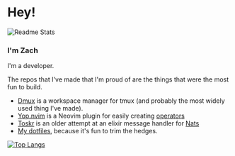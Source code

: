 # Hey!
![Readme Stats](https://github-readme-stats.vercel.app/api?username=zdcthomas&show_icons=true&theme=gruvbox)

### I'm Zach
I'm a developer.

The repos that I've made that I'm proud of are the things that were the most fun to build.
* [Dmux](https://github.com/zdcthomas/dmux) is a workspace manager for tmux (and probably the most widely used thing I've made).
* [Yop.nvim](https://github.com/zdcthomas/yop.nvim) is a Neovim plugin for easily creating [operators](https://neovim.io/doc/user/motion.html#operator)
* [Toskr](https://github.com/zdcthomas/Toskr) is an older attempt at an elixir message handler for [Nats](https://nats.io/)
* [My dotfiles](https://github.com/zdcthomas/yakko_wakko), because it's fun to trim the hedges.

[![Top Langs](https://github-readme-stats.vercel.app/api/top-langs/?username=zdcthomas&theme=gruvbox)](https://github.com/anuraghazra/github-readme-stats)

